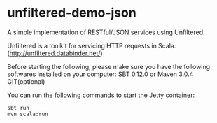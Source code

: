 unfiltered-demo-json
==============

A simple implementation of RESTful/JSON services using Unfiltered.

Unfiltered is a toolkit for servicing HTTP requests in Scala.(http://unfiltered.databinder.net/)

Before starting the following, please make sure you have the following softwares installed on your computer:
SBT 0.12.0 or Maven 3.0.4
GIT(optional)

You can run the following commands to start the Jetty container:

	sbt run
	mvn scala:run
